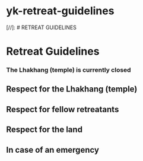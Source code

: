 # yk-retreat-guidelines

[//]: # RETREAT GUIDELINES

# Retreat Guidelines

### The Lhakhang (temple) is currently closed

## Respect for the Lhakhang (temple)

## Respect for fellow retreatants

## Respect for the land

## In case of an emergency
